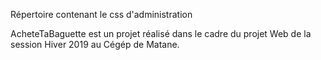 Répertoire contenant le css d'administration

















AcheteTaBaguette est un projet réalisé dans le cadre du projet Web de la session Hiver 2019 au Cégép de Matane.
